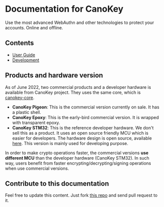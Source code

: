 # Documentation for CanoKey

Use the most advanced WebAuthn and other technologies to protect your accounts. Online and offline.

## Contents

- [User Guide](userguide/)
- [Development](development/)

## Products and hardware version

As of June 2022, two commercial products and a developer hardware is available from CanoKey project. They uses the same core, which is [canokey-core](https://github.com/canokeys/canokey-core).

* **CanoKey Pigeon**: This is the commercial version currently on sale. It has a plastic shell.
* **CanoKey Epoxy**: This is the early-bird commercial version. It is wrapped with transparent epoxy.
* **CanoKey STM32**: This is the reference developer hardware. We don't sell this as a product. It uses an open source friendly MCU which is easier for developers. The hardware design is open source, available [here](https://github.com/canokeys/canokey-stm32). This version is mainly used for developing purpose.

In order to make crypto operations faster, the commercial versions **use different MCU** than the developer hardware (CanoKey STM32). In such way, users benefit from faster encrypting/decrypting/signing operations when use commercial versions.

## Contribute to this documentation

Feel free to update this content. Just fork [this repo](https://github.com/canokeys/canokey-documentation) and send pull request to it.
